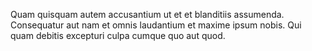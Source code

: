 Quam quisquam autem accusantium ut et et blanditiis assumenda.
Consequatur aut nam et omnis laudantium et maxime ipsum nobis.
Qui quam debitis excepturi culpa cumque quo aut quod.